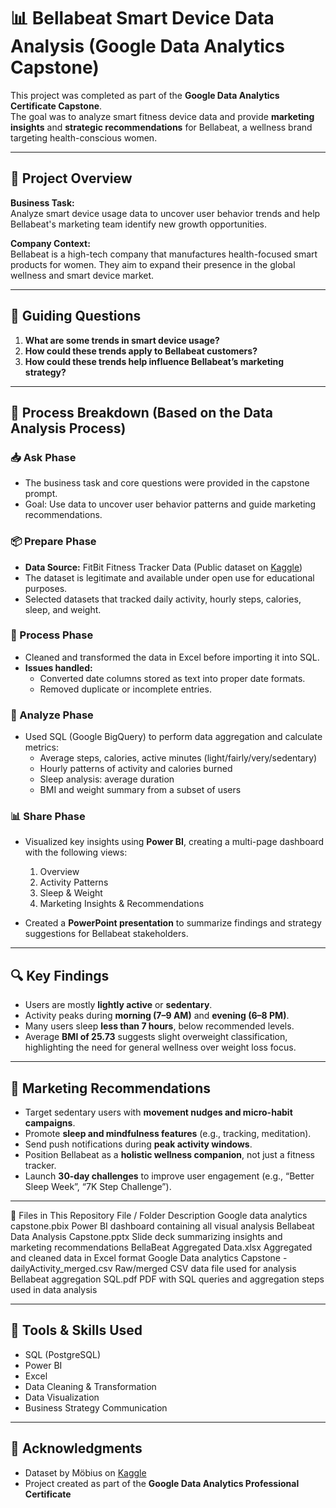 # 📊 Bellabeat Smart Device Data Analysis (Google Data Analytics Capstone)

This project was completed as part of the **Google Data Analytics Certificate Capstone**.  
The goal was to analyze smart fitness device data and provide **marketing insights** and **strategic recommendations** for Bellabeat, a wellness brand targeting health-conscious women.

---

## 🧭 Project Overview

**Business Task:**  
Analyze smart device usage data to uncover user behavior trends and help Bellabeat's marketing team identify new growth opportunities.

**Company Context:**  
Bellabeat is a high-tech company that manufactures health-focused smart products for women. They aim to expand their presence in the global wellness and smart device market.

---

## 📌 Guiding Questions

1. **What are some trends in smart device usage?**  
2. **How could these trends apply to Bellabeat customers?**  
3. **How could these trends help influence Bellabeat’s marketing strategy?**

---

## 🧪 Process Breakdown (Based on the Data Analysis Process)

### 📥 Ask Phase
- The business task and core questions were provided in the capstone prompt.
- Goal: Use data to uncover user behavior patterns and guide marketing recommendations.

### 📦 Prepare Phase
- **Data Source:** FitBit Fitness Tracker Data (Public dataset on [Kaggle](https://www.kaggle.com/datasets/arashnic/fitbit))
- The dataset is legitimate and available under open use for educational purposes.
- Selected datasets that tracked daily activity, hourly steps, calories, sleep, and weight.

### 🧹 Process Phase
- Cleaned and transformed the data in Excel before importing it into SQL.
- **Issues handled:**
  - Converted date columns stored as text into proper date formats.
  - Removed duplicate or incomplete entries.

### 🧮 Analyze Phase
- Used SQL (Google BigQuery) to perform data aggregation and calculate metrics:
  - Average steps, calories, active minutes (light/fairly/very/sedentary)
  - Hourly patterns of activity and calories burned
  - Sleep analysis: average duration
  - BMI and weight summary from a subset of users

### 📊 Share Phase
- Visualized key insights using **Power BI**, creating a multi-page dashboard with the following views:
  1. Overview
  2. Activity Patterns
  3. Sleep & Weight
  4. Marketing Insights & Recommendations

- Created a **PowerPoint presentation** to summarize findings and strategy suggestions for Bellabeat stakeholders.

---

## 🔍 Key Findings

- Users are mostly **lightly active** or **sedentary**.
- Activity peaks during **morning (7–9 AM)** and **evening (6–8 PM)**.
- Many users sleep **less than 7 hours**, below recommended levels.
- Average **BMI of 25.73** suggests slight overweight classification, highlighting the need for general wellness over weight loss focus.

---

## 📢 Marketing Recommendations

- Target sedentary users with **movement nudges and micro-habit campaigns**.
- Promote **sleep and mindfulness features** (e.g., tracking, meditation).
- Send push notifications during **peak activity windows**.
- Position Bellabeat as a **holistic wellness companion**, not just a fitness tracker.
- Launch **30-day challenges** to improve user engagement (e.g., “Better Sleep Week”, “7K Step Challenge”).

---
📁 Files in This Repository
File / Folder	Description
Google data analytics capstone.pbix	Power BI dashboard containing all visual analysis
Bellabeat Data Analysis Capstone.pptx	Slide deck summarizing insights and marketing recommendations
BellaBeat Aggregated Data.xlsx	Aggregated and cleaned data in Excel format
Google Data analytics Capstone - dailyActivity_merged.csv	Raw/merged CSV data file used for analysis
Bellabeat aggregation SQL.pdf	PDF with SQL queries and aggregation steps used in data analysis

---

## 📌 Tools & Skills Used

- SQL (PostgreSQL)
- Power BI
- Excel
- Data Cleaning & Transformation
- Data Visualization
- Business Strategy Communication

---

## 🙌 Acknowledgments

- Dataset by Möbius on [Kaggle](https://www.kaggle.com/datasets/arashnic/fitbit)
- Project created as part of the **Google Data Analytics Professional Certificate**
